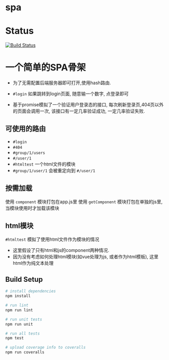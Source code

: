 # spa

# Status
[![Build Status](https://travis-ci.org/mhvs/spa-webpack.png)](https://travis-ci.org/mhvs/spa-webpack)

# 一个简单的SPA骨架

- 为了无需配置后端服务器即可打开,使用hash路由.

- `#login` 如果跳转到login页面, 随意输一个数字, 点登录即可

- 基于promise模拟了一个验证用户登录态的接口, 每次刷新登录页,404页以外的页面会调用一次, 该接口有一定几率验证成功, 一定几率验证失败.

## 可使用的路由
- `#login`
- `#404`
- `#group/1/users`
- `#/user/1`
- `#htmltest` 一个html文件的模块
- `#group/1/user/1` 会被重定向到 `#/user/1`

## 按需加载
使用 `component` 模块打包在app.js里
使用 `getComponent` 模块打包在单独的js里, 当模块使用时才加载该模块

## html模块
`#htmltest` 模拟了使用html文件作为模块的情况
- 这里假设了只有html和js的component两种情况. 
- 因为没有考虑如何处理html模块(如vue处理为js, 或者作为html模板), 这里html作为纯文本处理

## Build Setup

``` bash
# install dependencies
npm install

# run lint
npm run lint

# run unit tests
npm run unit

# run all tests
npm test

# upload coverage info to coveralls
npm run coveralls
```

